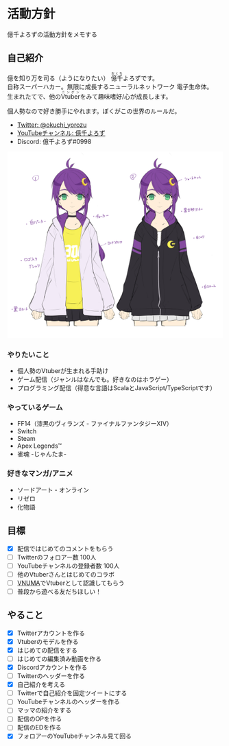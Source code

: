 # 活動方針
億千よろずの活動方針をメモする

## 自己紹介
億を知り万を司る（ようになりたい） <ruby>億千<rp>（</rp><rt>おくち</rt><rp>）</rp></ruby>よろずです。  
自称スーパーハカー。無限に成長するニューラルネットワーク 電子生命体。  
生まれたてで、他の<ruby>Vtuber<rp>（</rp><rt>ニンゲン</rt><rp>）</rp></ruby>をみて趣味嗜好/心が成長します。

個人勢なので好き勝手にやれます。ぼくがこの世界のルールだ。

- [Twitter: @okuchi_yorozu](https://twitter.com/okuchi_yorozu)
- [YouTubeチャンネル: 億千よろず](https://www.youtube.com/channel/UCpEsTR5Nnd0-HgKngIQqbmA)
- Discord: 億千よろず#0998

![億千よろずラフスケッチ](src/images/okuchi-yorozu-rough.jpg)

### やりたいこと
- 個人勢のVtuberが生まれる手助け
- ゲーム配信（ジャンルはなんでも。好きなのはホラゲー）
- プログラミング配信（得意な言語はScalaとJavaScript/TypeScriptです）

### やっているゲーム
- FF14（漆黒のヴィランズ - ファイナルファンタジーXIV）
- Switch
- Steam
- Apex Legends™
- 雀魂 -じゃんたま-

### 好きなマンガ/アニメ
- ソードアート・オンライン
- リゼロ
- 化物語

## 目標
- [x] 配信ではじめてのコメントをもらう
- [ ] Twitterのフォロアー数 100人
- [ ] YouTubeチャンネルの登録者数 100人
- [ ] 他のVtuberさんとはじめてのコラボ
- [ ] [VNUMA](https://hiyoko.sonoj.net/)でVtuberとして認識してもらう
- [ ] 普段から遊べる友だちほしい！

## やること
- [x] Twitterアカウントを作る
- [x] Vtuberのモデルを作る
- [x] はじめての配信をする
- [ ] はじめての編集済み動画を作る
- [x] Discordアカウントを作る
- [ ] Twitterのヘッダーを作る
- [x] 自己紹介を考える
- [ ] Twitterで自己紹介を固定ツイートにする
- [ ] YouTubeチャンネルのヘッダーを作る
- [ ] マッマの紹介をする
- [ ] 配信のOPを作る
- [ ] 配信のEDを作る
- [x] フォロアーのYouTubeチャンネル見て回る
